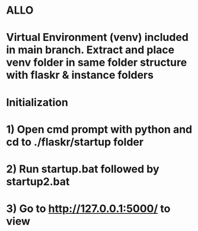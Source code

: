 # ALLO
# Virtual Environment (venv) included in main branch. Extract and place venv folder in same folder structure with flaskr & instance folders
# Initialization
# 1) Open cmd prompt with python and cd to ./flaskr/startup folder
# 2) Run startup.bat followed by startup2.bat
# 3) Go to http://127.0.0.1:5000/ to view
